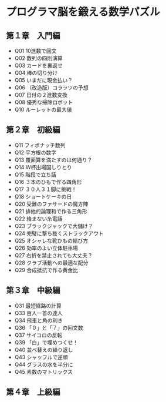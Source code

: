# プログラマ脳を鍛える数学パズル

## 第１章　入門編
- Q01 10進数で回文
- Q02 数列の四則演算
- Q03 カードを裏返せ
- Q04 棒の切り分け
- Q05 いまだに現金払い？
- Q06 （改造版）コラッツの予想
- Q07 日付の２進数変換
- Q08 優秀な掃除ロボット
- Q10 ルーレットの最大値

## 第２章　初級編
- Q11 フィボナッチ数列
- Q12 平方根の数字
- Q13 覆面算を満たすのは何通り？
- Q14 Ｗ杯出場国しりとり
- Q15 階段で立ち話
- Q16 ３本のひもで作る四角形
- Q17 ３０人３１脚に挑戦！
- Q18 ショートケーキの日
- Q20 受難のファサードの魔方陣
- Q21 排他的論理和で作る三角形
- Q22 絡まない糸電話
- Q23 ブラックジャックで大儲け？
- Q24 完璧に撃ち抜くストラックアウト
- Q25 オシャレな靴ひもの結び方
- Q26 効率のよい立体駐車場
- Q27 右折を禁止されても大丈夫？
- Q28 クラブ活動への最適な配分
- Q29 合成抵抗で作る黄金比

## 第３章　中級編
- Q31 最短経路の計算
- Q33 百人一首の達人
- Q34 飛車と角の利き
- Q36 「０」と「７」の回文数
- Q37 サイコロの反転
- Q39 「白」で埋めつくせ！
- Q40 並べ替えの繰り返し
- Q43 シャッフルで逆順
- Q44 グラスの水を半分に
- Q45 素数のマトリックス

## 第４章　上級編
